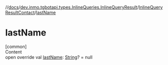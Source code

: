 //[docs](../../../index.md)/[dev.inmo.tgbotapi.types.InlineQueries.InlineQueryResult](../index.md)/[InlineQueryResultContact](index.md)/[lastName](last-name.md)



# lastName  
[common]  
Content  
open override val [lastName](last-name.md): [String](https://kotlinlang.org/api/latest/jvm/stdlib/kotlin/-string/index.html)? = null  



